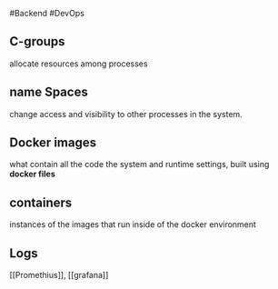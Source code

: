 #Backend #DevOps
## C-groups
allocate resources among processes
## name Spaces
change access and visibility to other processes in the system. 

## Docker images
what contain all the code the system and runtime settings, built using **docker files**

## containers
instances of the images  that run inside of the docker environment

## Logs
[[Promethius]], [[grafana]]